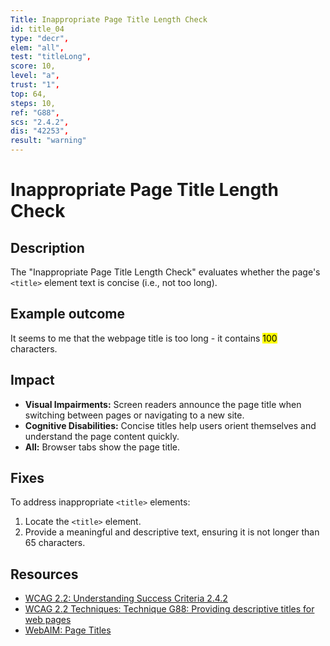 ```yaml
---
Title: Inappropriate Page Title Length Check
id: title_04
type: "decr",
elem: "all",
test: "titleLong",
score: 10,
level: "a",
trust: "1",
top: 64,
steps: 10,
ref: "G88",
scs: "2.4.2",
dis: "42253",
result: "warning"
---
```


# Inappropriate Page Title Length Check

## Description

The "Inappropriate Page Title Length Check" evaluates whether the page's <code>&lt;title&gt;</code> element text is concise (i.e., not too long).

## Example outcome

It seems to me that the webpage title is too long - it contains <mark>100</mark> characters.

## Impact

- **Visual Impairments:** Screen readers announce the page title when switching between pages or navigating to a new site.
- **Cognitive Disabilities:** Concise titles help users orient themselves and understand the page content quickly.
- **All:** Browser tabs show the page title.

## Fixes

To address inappropriate <code>&lt;title&gt;</code> elements:

1. Locate the <code>&lt;title&gt;</code> element.
2. Provide a meaningful and descriptive text, ensuring it is not longer than 65 characters.

## Resources

- [WCAG 2.2: Understanding Success Criteria 2.4.2](https://www.w3.org/WAI/WCAG22/Understanding/page-titled)
- [WCAG 2.2 Techniques: Technique G88: Providing descriptive titles for web pages](https://www.w3.org/WAI/WCAG22/Techniques/general/G88)
- [WebAIM: Page Titles](https://webaim.org/techniques/pagetitle/)

